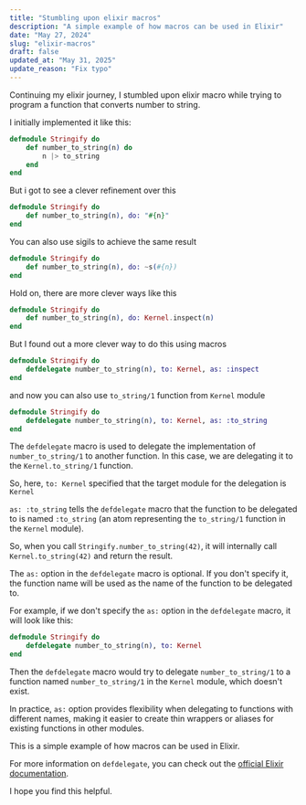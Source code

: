 ```yaml
---
title: "Stumbling upon elixir macros"
description: "A simple example of how macros can be used in Elixir"
date: "May 27, 2024"
slug: "elixir-macros"
draft: false
updated_at: "May 31, 2025"
update_reason: "Fix typo"
---
```


Continuing my elixir journey, I stumbled upon elixir macro while trying to program a function that converts number to string.

I initially implemented it like this:

```elixir
defmodule Stringify do
    def number_to_string(n) do
        n |> to_string
    end
end
```

But i got to see a clever refinement over this

```elixir
defmodule Stringify do
    def number_to_string(n), do: "#{n}"
end
```

You can also use sigils to achieve the same result

```elixir
defmodule Stringify do
    def number_to_string(n), do: ~s(#{n})
end
```

Hold on, there are more clever ways like this

```elixir
defmodule Stringify do
    def number_to_string(n), do: Kernel.inspect(n)
end
```

But I found out a more clever way to do this using macros

```elixir
defmodule Stringify do
    defdelegate number_to_string(n), to: Kernel, as: :inspect
end
```

and now you can also use `to_string/1` function from `Kernel` module

```elixir
defmodule Stringify do
    defdelegate number_to_string(n), to: Kernel, as: :to_string
end
```

The `defdelegate` macro is used to delegate the implementation of `number_to_string/1` to another function. In this case, we are delegating it to the `Kernel.to_string/1` function.

So, here, `to: Kernel` specified that the target module for the delegation is `Kernel`

`as: :to_string` tells the `defdelegate` macro that the function to be delegated to is named `:to_string` (an atom representing the `to_string/1` function in the `Kernel` module).

So, when you call `Stringify.number_to_string(42)`, it will internally call `Kernel.to_string(42)` and return the result.

The `as:` option in the `defdelegate` macro is optional. If you don't specify it, the function name will be used as the name of the function to be delegated to.

For example, if we don't specify the `as:` option in the `defdelegate` macro, it will look like this:

```elixir
defmodule Stringify do
    defdelegate number_to_string(n), to: Kernel
end
```

Then the `defdelegate` macro would try to delegate `number_to_string/1` to a function named `number_to_string/1` in the `Kernel` module, which doesn't exist.

In practice, `as:` option provides flexibility when delegating to functions with different names, making it easier to create thin wrappers or aliases for existing functions in other modules.

This is a simple example of how macros can be used in Elixir.

For more information on `defdelegate`, you can check out the [official Elixir documentation](https://hexdocs.pm/elixir/Kernel.html#defdelegate/2).

I hope you find this helpful.
